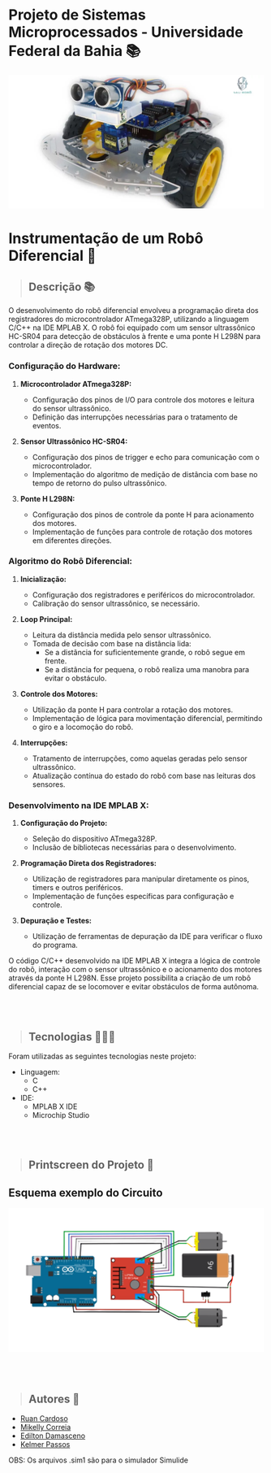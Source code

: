 # Projeto de Sistemas Microprocessados - Universidade Federal da Bahia 📚

![Project Logo](./public/preview1.jpg)
# Instrumentação de um Robô Diferencial 🤖

> ## Descrição 📚
O desenvolvimento do robô diferencial envolveu a programação direta dos registradores do microcontrolador ATmega328P, utilizando a linguagem C/C++ na IDE MPLAB X. O robô foi equipado com um sensor ultrassônico HC-SR04 para detecção de obstáculos à frente e uma ponte H L298N para controlar a direção de rotação dos motores DC.

### Configuração do Hardware:

1. **Microcontrolador ATmega328P:**
   - Configuração dos pinos de I/O para controle dos motores e leitura do sensor ultrassônico.
   - Definição das interrupções necessárias para o tratamento de eventos.

2. **Sensor Ultrassônico HC-SR04:**
   - Configuração dos pinos de trigger e echo para comunicação com o microcontrolador.
   - Implementação do algoritmo de medição de distância com base no tempo de retorno do pulso ultrassônico.

3. **Ponte H L298N:**
   - Configuração dos pinos de controle da ponte H para acionamento dos motores.
   - Implementação de funções para controle de rotação dos motores em diferentes direções.

### Algoritmo do Robô Diferencial:

1. **Inicialização:**
   - Configuração dos registradores e periféricos do microcontrolador.
   - Calibração do sensor ultrassônico, se necessário.

2. **Loop Principal:**
   - Leitura da distância medida pelo sensor ultrassônico.
   - Tomada de decisão com base na distância lida:
      - Se a distância for suficientemente grande, o robô segue em frente.
      - Se a distância for pequena, o robô realiza uma manobra para evitar o obstáculo.

3. **Controle dos Motores:**
   - Utilização da ponte H para controlar a rotação dos motores.
   - Implementação de lógica para movimentação diferencial, permitindo o giro e a locomoção do robô.

4. **Interrupções:**
   - Tratamento de interrupções, como aquelas geradas pelo sensor ultrassônico.
   - Atualização contínua do estado do robô com base nas leituras dos sensores.

### Desenvolvimento na IDE MPLAB X:

1. **Configuração do Projeto:**
   - Seleção do dispositivo ATmega328P.
   - Inclusão de bibliotecas necessárias para o desenvolvimento.

2. **Programação Direta dos Registradores:**
   - Utilização de registradores para manipular diretamente os pinos, timers e outros periféricos.
   - Implementação de funções específicas para configuração e controle.

3. **Depuração e Testes:**
   - Utilização de ferramentas de depuração da IDE para verificar o fluxo do programa.

O código C/C++ desenvolvido na IDE MPLAB X integra a lógica de controle do robô, interação com o sensor ultrassônico e o acionamento dos motores através da ponte H L298N. Esse projeto possibilita a criação de um robô diferencial capaz de se locomover e evitar obstáculos de forma autônoma.

<br>
<br>

> ## Tecnologias 👨🏾‍💻
Foram utilizadas as seguintes tecnologias neste projeto:
+ Linguagem:
  - C
  - C++
+ IDE:
  - MPLAB X IDE
  - Microchip Studio

<br>
<br>

> ## Printscreen do Projeto 📸
## Esquema exemplo do Circuito
![Project Logo](./public/preview2.jpg)

<br>
<br>

> ## Autores 📝
+ [Ruan Cardoso](https://www.linkedin.com/in/ruancardosolinkdin/)
+ [Mikelly Correia](https://www.linkedin.com/in/mikelly-correia-75b85a203/)
+ [Edilton Damasceno](https://www.linkedin.com/in/edilton-damasceno-1958b01a0/)
+ [Kelmer Passos](https://www.linkedin.com/in/kelmer-passos-988983144/)

OBS: Os arquivos .sim1 são para o simulador Simulide
